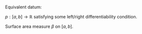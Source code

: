 Equivalent datum:

$p : [a, b] \to \mathbb{R}$ satisfying some left/right differentiability condition.

Surface area measure $\beta$ on $[a, b]$.


